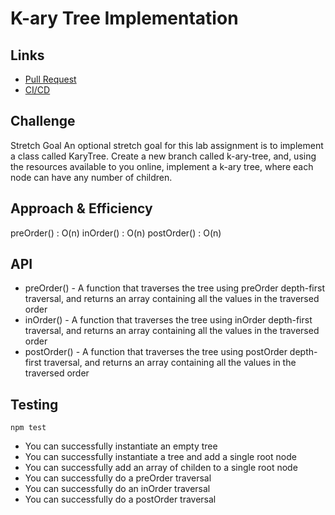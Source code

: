 # K-ary Tree Implementation

## Links

- [Pull Request](https://github.com/JoelMWatson/data-structures-and-algorithms/pull/13)
- [CI/CD](https://github.com/JoelMWatson/data-structures-and-algorithms/pull/13/checks)

## Challenge

Stretch Goal
An optional stretch goal for this lab assignment is to implement a class called KaryTree. Create a new branch called k-ary-tree, and, using the resources available to you online, implement a k-ary tree, where each node can have any number of children.

## Approach & Efficiency

<!-- What approach did you take? Why? What is the Big O space/time for this approach? -->

preOrder() : O(n)
inOrder() : O(n)
postOrder() : O(n)

## API

- preOrder() - A function that traverses the tree using preOrder depth-first traversal, and returns an array containing all the values in the traversed order
- inOrder() - A function that traverses the tree using inOrder depth-first traversal, and returns an array containing all the values in the traversed order
- postOrder() - A function that traverses the tree using postOrder depth-first traversal, and returns an array containing all the values in the traversed order

## Testing

`npm test`

- You can successfully instantiate an empty tree
- You can successfully instantiate a tree and add a single root node
- You can successfully add an array of childen to a single root node
- You can successfully do a preOrder traversal
- You can successfully do an inOrder traversal
- You can successfully do a postOrder traversal

